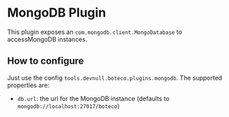 # MongoDB Plugin

This plugin exposes an `com.mongodb.client.MongoDatabase` to accessMongoDB instances.

## How to configure

Just use the config `tools.devnull.boteco.plugins.mongodb`. The supported properties are:

- `db.url`: the url for the MongoDB instance (defaults to `mongodb://localhost:27017/boteco`)
